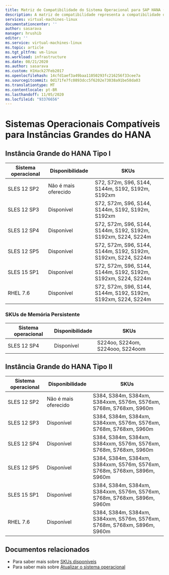 ```yaml
---
title: Matriz de Compatibilidade do Sistema Operacional para SAP HANA (Grandes Instâncias) | Microsoft Docs
description: A matriz de compatibilidade representa a compatibilidade de diferentes versões do sistema operacional com tipos de hardware diferentes (Grandes Instâncias)
services: virtual-machines-linux
documentationcenter: ''
author: sasarava
manager: hrushib
editor: ''
ms.service: virtual-machines-linux
ms.topic: article
ms.tgt_pltfrm: vm-linux
ms.workload: infrastructure
ms.date: 08/21/2020
ms.author: sasarava
ms.custom: H1Hack27Feb2017
ms.openlocfilehash: 14cfd1aef3a49baa11050293fc216256f33cee7a
ms.sourcegitcommit: 0d171fe7fc0893dcc5f6202e73038a91be58da03
ms.translationtype: MT
ms.contentlocale: pt-BR
ms.lasthandoff: 11/05/2020
ms.locfileid: "93376656"
---
```

# <a name="compatible-operating-systems-for-hana-large-instances"></a>Sistemas Operacionais Compatíveis para Instâncias Grandes do HANA

## <a name="hana-large-instance-type-i"></a>Instância Grande do HANA Tipo I     
  | Sistema operacional | Disponibilidade        | SKUs                                                          |
  |------------------|---------------------|---------------------------------------------------------------|
  | SLES 12 SP2      | Não é mais oferecido | S72, S72m, S96, S144, S144m, S192, S192m, S192xm              |
  | SLES 12 SP3      | Disponível           | S72, S72m, S96, S144, S144m, S192, S192m, S192xm              |
  | SLES 12 SP4      | Disponível           | S72, S72m, S96, S144, S144m, S192, S192m, S192xm, S224, S224m |
  | SLES 12 SP5      | Disponível           | S72, S72m, S96, S144, S144m, S192, S192m, S192xm, S224, S224m |
  | SLES 15 SP1      | Disponível           | S72, S72m, S96, S144, S144m, S192, S192m, S192xm, S224, S224m |
  | RHEL 7.6         | Disponível           | S72, S72m, S96, S144, S144m, S192, S192m, S192xm, S224, S224m |

  
### <a name="persistent-memory-skus"></a>SKUs de Memória Persistente
  | Sistema operacional | Disponibilidade | SKUs                             |
  |------------------|--------------|----------------------------------|
  | SLES 12 SP4      | Disponível    | S224oo, S224om, S224ooo, S224oom |
  
## <a name="hana-large-instance-type-ii"></a>Instância Grande do HANA Tipo II     
  |  Sistema operacional       | Disponibilidade        | SKUs                                                                     |
  |-------------------------|---------------------|--------------------------------------------------------------------------|
  | SLES 12 SP2             | Não é mais oferecido | S384, S384m, S384xm, S384xxm, S576m, S576xm, S768m, S768xm, S960m        |
  | SLES 12 SP3             | Disponível           | S384, S384m, S384xm, S384xxm, S576m, S576xm, S768m, S768xm, S960m        |
  | SLES 12 SP4             | Disponível           | S384, S384m, S384xm, S384xxm, S576m, S576xm, S768m, S768xm, S960m        |
  | SLES 12 SP5             | Disponível           | S384, S384m, S384xm, S384xxm, S576m, S576xm, S768m, S768xm, S896m, S960m |
  | SLES 15 SP1             | Disponível           | S384, S384m, S384xm, S384xxm, S576m, S576xm, S768m, S768xm, S896m, S960m |
  | RHEL 7.6                | Disponível           | S384, S384m, S384xm, S384xxm, S576m, S576xm, S768m, S768xm, S896m, S960m |

## <a name="related-documents"></a>Documentos relacionados

- Para saber mais sobre [SKUs disponíveis](hana-available-skus.md)
- Para saber mais sobre [Atualizar o sistema operacional](os-upgrade-hana-large-instance.md)
  

  
  
